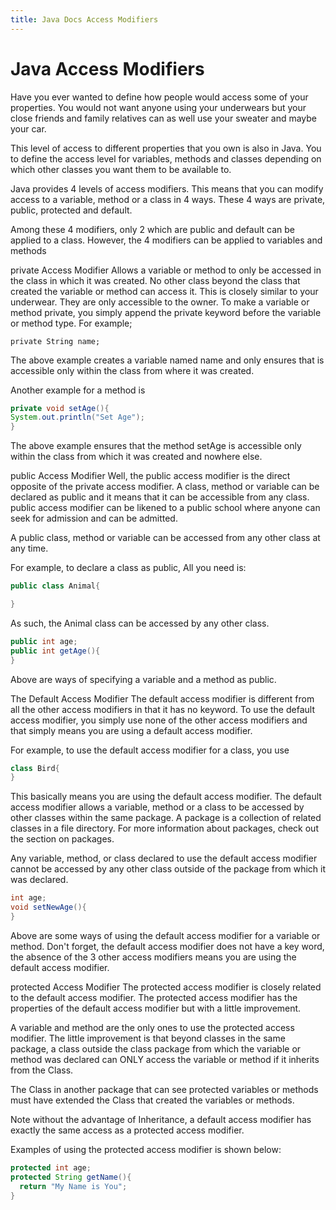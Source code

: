 ```yaml
---
title: Java Docs Access Modifiers
---
```

# Java Access Modifiers

Have you ever wanted to define how people would access some of your properties. You would not want anyone using your underwears but your close friends and family relatives can as well use your sweater and maybe your car.

This level of access to different properties that you own is also in Java. You to define the access level for variables, methods and classes depending on which other classes you want them to be available to.

Java provides 4 levels of access modifiers. This means that you can modify access to a variable, method or a class in 4 ways. These 4 ways are private, public, protected and default.

Among these 4 modifiers, only 2 which are public and default can be applied to a class. However, the 4 modifiers can be applied to variables and methods

private Access Modifier
Allows a variable or method to only be accessed in the class in which it was created. No other class beyond the class that created the variable or method can access it. This is closely similar to your underwear. They are only accessible to the owner. To make a variable or method private, you simply append the private keyword before the variable or method type. For example;

`private String name;`
       
 The above example creates a variable named name and only ensures that is accessible only within the class from where it was created.
 
 Another example for a method is
 ```java
 private void setAge(){
 System.out.println("Set Age");
 }
 ```
 The above example ensures that the method setAge is accessible only within the class from which it was created and nowhere else.
 
 public Access Modifier
 Well, the public access modifier is the direct opposite of the private access modifier. A class, method or variable can be declared as public and it means that it can be accessible from any class. public access modifier can be likened to a public school where anyone can seek for admission and can be admitted.
 
 A public class, method or variable can be accessed from any other class at any time.
 
 For example, to declare a class as public, All you need is:
 ```java
 public class Animal{
 
 }
 ```
    
 As such, the Animal class can be accessed by any other class.
```java
public int age;
public int getAge(){
}
```
    
Above are ways of specifying a variable and a method as public.

The Default Access Modifier
The default access modifier is different from all the other access modifiers in that it has no keyword. To use the default access modifier, you simply use none of the other access modifiers and that simply means you are using a default access modifier.

For example, to use the default access modifier for a class, you use

```java
class Bird{
}
```
    
This basically means you are using the default access modifier. The default access modifier allows a variable, method or a class to be accessed by other classes within the same package. A package is a collection of related classes in a file directory. For more information about packages, check out the section on packages.

Any variable, method, or class declared to use the default access modifier cannot be accessed by any other class outside of the package from which it was declared.
```java
int age;
void setNewAge(){
}
```
    
Above are some ways of using the default access modifier for a variable or method.
Don't forget, the default access modifier does not have a key word, the absence of the 3 other access modifiers means you are using the default access modifier.

protected Access Modifier
The protected access modifier is closely related to the default access modifier. The protected access modifier has the properties of the default access modifier but with a little improvement.

A variable and method are the only ones to use the protected access modifier. The little improvement is that beyond classes in the same package, a class outside the class package from which the variable or method was declared can ONLY access the variable or method if it inherits from the Class.

The Class in another package that can see protected variables or methods must have extended the Class that created the variables or methods.

Note without the advantage of Inheritance, a default access modifier has exactly the same access as a protected access modifier.

Examples of using the protected access modifier is shown below:
```java
protected int age;
protected String getName(){
  return "My Name is You";
}
```
    
